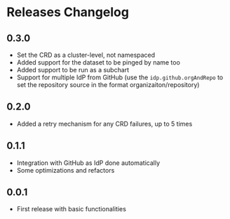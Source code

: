 # Releases Changelog

## 0.3.0
- Set the CRD as a cluster-level, not namespaced
- Added support for the dataset to be pinged by name too
- Added support to be run as a subchart
- Support for multiple IdP from GitHub (use the `idp.github.orgAndRepo` to set the repository source in the format organizaiton/repository)

## 0.2.0
- Added a retry mechanism for any CRD failures, up to 5 times


## 0.1.1
- Integration with GitHub as IdP done automatically
- Some optimizations and refactors

## 0.0.1
- First release with basic functionalities
